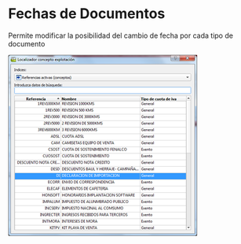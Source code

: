 # Fechas de Documentos

Permite modificar la posibilidad del cambio de fecha por cada tipo de documento

![](../../../.gitbook/assets/image%20%28298%29.png)

